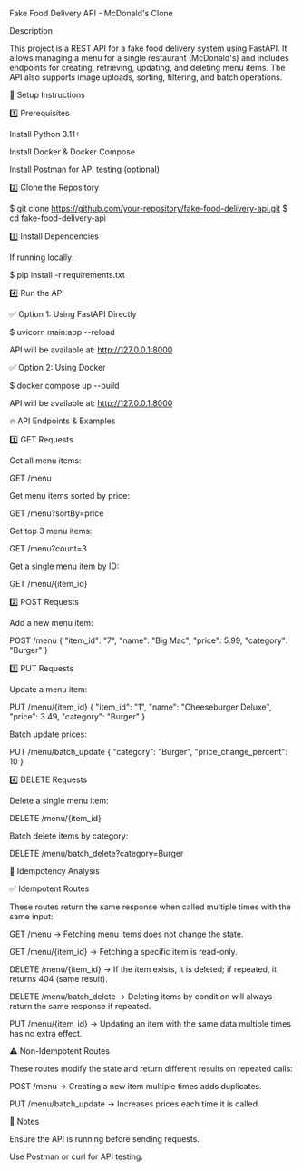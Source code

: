 Fake Food Delivery API - McDonald's Clone

Description

This project is a REST API for a fake food delivery system using FastAPI. It allows managing a menu for a single restaurant (McDonald's) and includes endpoints for creating, retrieving, updating, and deleting menu items. The API also supports image uploads, sorting, filtering, and batch operations.

🚀 Setup Instructions

1️⃣ Prerequisites

Install Python 3.11+

Install Docker & Docker Compose

Install Postman for API testing (optional)

2️⃣ Clone the Repository

$ git clone https://github.com/your-repository/fake-food-delivery-api.git
$ cd fake-food-delivery-api

3️⃣ Install Dependencies

If running locally:

$ pip install -r requirements.txt

4️⃣ Run the API

✅ Option 1: Using FastAPI Directly

$ uvicorn main:app --reload

API will be available at: http://127.0.0.1:8000

✅ Option 2: Using Docker

$ docker compose up --build

API will be available at: http://127.0.0.1:8000

🔥 API Endpoints & Examples

1️⃣ GET Requests

Get all menu items:

GET /menu

Get menu items sorted by price:

GET /menu?sortBy=price

Get top 3 menu items:

GET /menu?count=3

Get a single menu item by ID:

GET /menu/{item_id}

2️⃣ POST Requests

Add a new menu item:

POST /menu
{
    "item_id": "7",
    "name": "Big Mac",
    "price": 5.99,
    "category": "Burger"
}

3️⃣ PUT Requests

Update a menu item:

PUT /menu/{item_id}
{
    "item_id": "1",
    "name": "Cheeseburger Deluxe",
    "price": 3.49,
    "category": "Burger"
}

Batch update prices:

PUT /menu/batch_update
{
    "category": "Burger",
    "price_change_percent": 10
}

4️⃣ DELETE Requests

Delete a single menu item:

DELETE /menu/{item_id}

Batch delete items by category:

DELETE /menu/batch_delete?category=Burger

🔄 Idempotency Analysis

✅ Idempotent Routes

These routes return the same response when called multiple times with the same input:

GET /menu → Fetching menu items does not change the state.

GET /menu/{item_id} → Fetching a specific item is read-only.

DELETE /menu/{item_id} → If the item exists, it is deleted; if repeated, it returns 404 (same result).

DELETE /menu/batch_delete → Deleting items by condition will always return the same response if repeated.

PUT /menu/{item_id} → Updating an item with the same data multiple times has no extra effect.

⚠️ Non-Idempotent Routes

These routes modify the state and return different results on repeated calls:

POST /menu → Creating a new item multiple times adds duplicates.

PUT /menu/batch_update → Increases prices each time it is called.

📌 Notes

Ensure the API is running before sending requests.

Use Postman or curl for API testing.